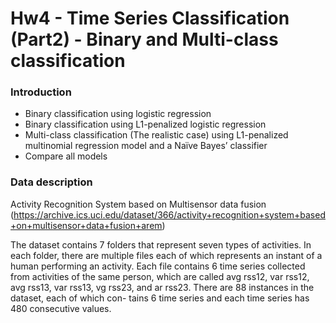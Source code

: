 # Hw4 - Time Series Classification (Part2) - Binary and Multi-class classification

### Introduction
- Binary classification using logistic regression
- Binary classification using L1-penalized logistic regression
- Multi-class classification (The realistic case) using L1-penalized multinomial regression model and a Naïve Bayes’ classifier
- Compare all models


### Data description
Activity Recognition System  based on Multisensor data fusion (https://archive.ics.uci.edu/dataset/366/activity+recognition+system+based+on+multisensor+data+fusion+arem)

The dataset contains 7 folders that represent seven types of activities. In each folder, there are multiple files each of which represents an instant of a human performing an activity. 
Each file contains 6 time series collected from activities of the same person, which are called avg rss12, var rss12, avg rss13, var rss13, vg rss23, and ar rss23. There are 88 instances in the dataset, each of which con- tains 6 time series and each time series has 480 consecutive values.
